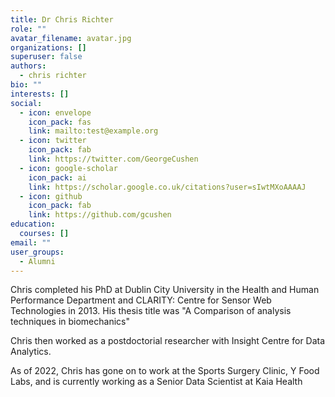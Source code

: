 ```yaml
---
title: Dr Chris Richter
role: ""
avatar_filename: avatar.jpg
organizations: []
superuser: false
authors:
  - chris richter
bio: ""
interests: []
social:
  - icon: envelope
    icon_pack: fas
    link: mailto:test@example.org
  - icon: twitter
    icon_pack: fab
    link: https://twitter.com/GeorgeCushen
  - icon: google-scholar
    icon_pack: ai
    link: https://scholar.google.co.uk/citations?user=sIwtMXoAAAAJ
  - icon: github
    icon_pack: fab
    link: https://github.com/gcushen
education:
  courses: []
email: ""
user_groups:
  - Alumni
---
```

<!--StartFragment-->

Chris completed his PhD at Dublin City University in the Health and Human Performance Department and CLARITY: Centre for Sensor Web Technologies in 2013. His thesis title was "A Comparison of analysis techniques in biomechanics"

Chris then worked as a postdoctorial researcher with Insight Centre for Data Analytics.

As of 2022, Chris has gone on  to work at the Sports Surgery Clinic, Y Food Labs, and is currently working as a Senior Data Scientist at Kaia Health

<!--EndFragment-->